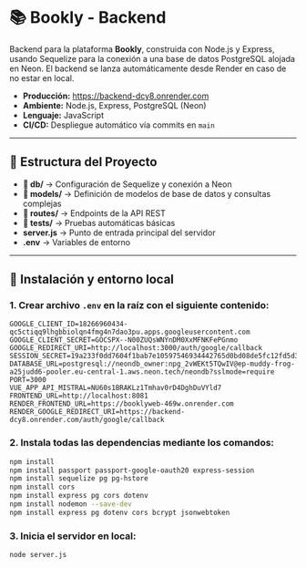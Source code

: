 # 📚 Bookly - Backend

Backend para la plataforma **Bookly**, construida con Node.js y Express, usando Sequelize para la conexión a una base de datos PostgreSQL alojada en Neon. El backend se lanza automáticamente desde Render en caso de no estar en local.

- **Producción:** https://backend-dcy8.onrender.com  
- **Ambiente:** Node.js, Express, PostgreSQL (Neon)  
- **Lenguaje:** JavaScript  
- **CI/CD:** Despliegue automático vía commits en `main`

---

## 📁 Estructura del Proyecto

- **📁 db/** → Configuración de Sequelize y conexión a Neon
- **📁 models/** → Definición de modelos de base de datos y consultas complejas
- **📁 routes/** → Endpoints de la API REST
- **📁 tests/** → Pruebas automáticas básicas
- **server.js** → Punto de entrada principal del servidor
- **.env** → Variables de entorno

---

## 🔧 Instalación y entorno local

### 1. Crear archivo `.env` en la raíz con el siguiente contenido:
```env
GOOGLE_CLIENT_ID=18266960434-qc5ctiqq9lhgbbiolqn4fmg4n7dao3pu.apps.googleusercontent.com
GOOGLE_CLIENT_SECRET=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
GOOGLE_REDIRECT_URI=http://localhost:3000/auth/google/callback
SESSION_SECRET=19a233f0dd7604f1bab7e10597546934442765d0bd08de5fc12fd5d3e46db2413c55302d871304ab79115dea77c0a2179ba17328364d5d7d58e47bad8e17e8d0
DATABASE_URL=postgresql://neondb_owner:npg_2vWEKt5TQwIV@ep-muddy-frog-a25judd6-pooler.eu-central-1.aws.neon.tech/neondb?sslmode=require
PORT=3000
VUE_APP_API_MISTRAL=NU60s1BRAKLz1Tmhav0rD4DghDuVYld7
FRONTEND_URL=http://localhost:8081
RENDER_FRONTEND_URL=https://booklyweb-469w.onrender.com
RENDER_GOOGLE_REDIRECT_URI=https://backend-dcy8.onrender.com/auth/google/callback
```

### 2. Instala todas las dependencias mediante los comandos:
```bash
npm install
npm install passport passport-google-oauth20 express-session
npm install sequelize pg pg-hstore
npm install cors
npm install express pg cors dotenv
npm install nodemon --save-dev 
npm install express pg dotenv cors bcrypt jsonwebtoken
```

### 3. Inicia el servidor en local:
```bash
node server.js
```
